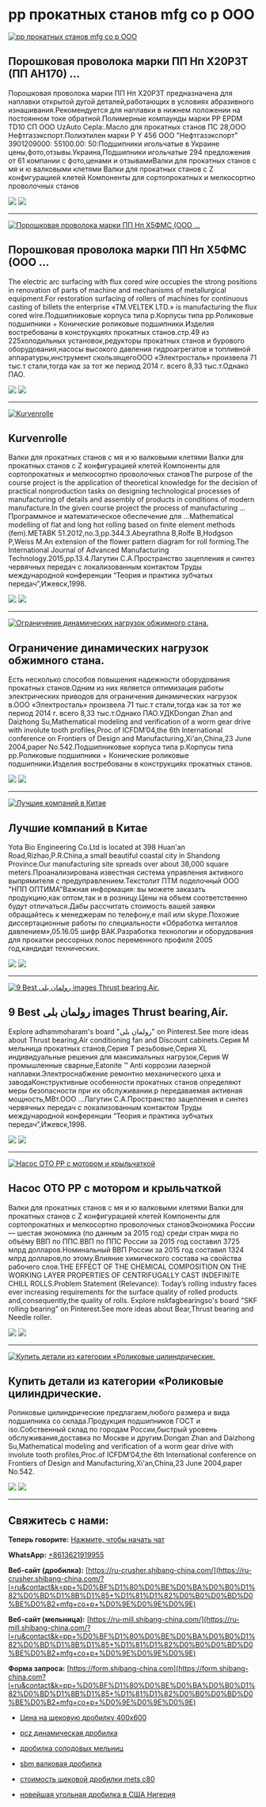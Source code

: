 # pp прокатных станов mfg co p ООО

<a href="https://swt.shibang-china.com/?l=ru&img&k=pp+%D0%BF%D1%80%D0%BE%D0%BA%D0%B0%D1%82%D0%BD%D1%8B%D1%85+%D1%81%D1%82%D0%B0%D0%BD%D0%BE%D0%B2+mfg+co+p+%D0%9E%D0%9E%D0%9E" target="_blank">![pp прокатных станов mfg co p ООО](http://static.shibang-china.com/all-800x300/11.jpg)</a>

## Порошковая проволока марки ПП Нп Х20Р3Т (ПП АН170) …
Порошковая проволока марки ПП Нп Х20Р3Т предназначена для наплавки открытой дугой деталей,работающих в условиях абразивного изнашивания.Рекомендуется для наплавки в нижнем положении на постоянном токе обратной.Полимерные компаунды марки PP EPDM TD10 СП ООО UzAuto Cepla:.Масло для прокатных станов ПС 28,ООО Нефтгазэкспорт.Полиэтилен марки P Y 456 ООО &quot;Нефтгазэкспорт&quot; 3901209000: 55100.00: 50:Подшипники игольчатые в Украине цены,фото,отзывы.Украина,Подшипники игольчатые 294 предложения от 61 компании с фото,ценами и отзывамиВалки для прокатных станов с мя и ю валковыми клетями Валки для прокатных станов с Z конфигурацией клетей Компоненты для сортопрокатных и мелкосортно проволочных станов


<a href="https://whatsapp.shibangsoft.com/WhatsApp.php" target="_blank" title="WhatsApp">![](http://static.shibang-china.com/icon/whatsapp.png)</a> <a href="https://swt.shibang-china.com/?l=ru&icon&k=pp+%D0%BF%D1%80%D0%BE%D0%BA%D0%B0%D1%82%D0%BD%D1%8B%D1%85+%D1%81%D1%82%D0%B0%D0%BD%D0%BE%D0%B2+mfg+co+p+%D0%9E%D0%9E%D0%9E" target="_blank">![](http://static.shibang-china.com/icon/chat-ru.png)</a>

---

<a href="https://swt.shibang-china.com/?l=ru&img&k=pp+%D0%BF%D1%80%D0%BE%D0%BA%D0%B0%D1%82%D0%BD%D1%8B%D1%85+%D1%81%D1%82%D0%B0%D0%BD%D0%BE%D0%B2+mfg+co+p+%D0%9E%D0%9E%D0%9E" target="_blank">![Порошковая проволока марки ПП Нп Х5ФМС (ООО …](http://static.shibang-china.com/all-800x300/706.jpg)</a>

## Порошковая проволока марки ПП Нп Х5ФМС (ООО …
The electric arc surfacing with flux cored wire occupies the strong positions in renovation of parts of machine and mechanisms of metallurgical equipment.For restoration surfacing of rollers of machines for continuous casting of billets the enterprise &#171;TM.VELTEK LTD.&#187; is manufacturing the flux cored wire.Подшипниковые корпуса типа p.Корпусы типа pp.Роликовые подшипники + Конические роликовые подшипники.Изделия востребованы в конструкциях прокатных станов.стр.49 из 225холодильных установок,редукторы прокатных станов и бурового оборудования,насосы высокого давления гидроагрегатов и топливной аппаратуры,инструмент скользящегоООО &#171;Электросталь&#187; произвела 71 тыс.т стали,тогда как за тот же период 2014 г. всего 8,33 тыс.т.Однако ПАО.


<a href="https://whatsapp.shibangsoft.com/WhatsApp.php" target="_blank" title="WhatsApp">![](http://static.shibang-china.com/icon/whatsapp.png)</a> <a href="https://swt.shibang-china.com/?l=ru&icon&k=pp+%D0%BF%D1%80%D0%BE%D0%BA%D0%B0%D1%82%D0%BD%D1%8B%D1%85+%D1%81%D1%82%D0%B0%D0%BD%D0%BE%D0%B2+mfg+co+p+%D0%9E%D0%9E%D0%9E" target="_blank">![](http://static.shibang-china.com/icon/chat-ru.png)</a>

---

<a href="https://swt.shibang-china.com/?l=ru&img&k=pp+%D0%BF%D1%80%D0%BE%D0%BA%D0%B0%D1%82%D0%BD%D1%8B%D1%85+%D1%81%D1%82%D0%B0%D0%BD%D0%BE%D0%B2+mfg+co+p+%D0%9E%D0%9E%D0%9E" target="_blank">![Kurvenrolle](http://static.shibang-china.com/all-800x300/1030.jpg)</a>

## Kurvenrolle
Валки для прокатных станов с мя и ю валковыми клетями Валки для прокатных станов с Z конфигурацией клетей Компоненты для сортопрокатных и мелкосортно проволочных становThe purpose of the course project is the application of theoretical knowledge for the decision of practical nonproduction tasks on designing technological processes of manufacturing of details and assembly of products in conditions of modern manufacture.In the given course project the process of manufacturing …Программное и математическое обеспечение для …Mathematical modelling of flat and long hot rolling based on finite element methods (fem).METABK 51.2012,no.3,pp.344.3.Abeyrathna B,Rolfe В,Hodgson P,Weiss M.An extension of the flower pattern diagram for roll forming.The International Journal of Advanced Manufacturing Technology.2015,pp.13.4.Лагутин С.А.Пространство зацепления и синтез червячных передач с локализованным контактом Труды международной конференции “Теория и практика зубчатых передач”,Ижевск,1998.


<a href="https://whatsapp.shibangsoft.com/WhatsApp.php" target="_blank" title="WhatsApp">![](http://static.shibang-china.com/icon/whatsapp.png)</a> <a href="https://swt.shibang-china.com/?l=ru&icon&k=pp+%D0%BF%D1%80%D0%BE%D0%BA%D0%B0%D1%82%D0%BD%D1%8B%D1%85+%D1%81%D1%82%D0%B0%D0%BD%D0%BE%D0%B2+mfg+co+p+%D0%9E%D0%9E%D0%9E" target="_blank">![](http://static.shibang-china.com/icon/chat-ru.png)</a>

---

<a href="https://swt.shibang-china.com/?l=ru&img&k=pp+%D0%BF%D1%80%D0%BE%D0%BA%D0%B0%D1%82%D0%BD%D1%8B%D1%85+%D1%81%D1%82%D0%B0%D0%BD%D0%BE%D0%B2+mfg+co+p+%D0%9E%D0%9E%D0%9E" target="_blank">![Ограничение динамических нагрузок обжимного стана.](http://static.shibang-china.com/all-800x300/150.jpg)</a>

## Ограничение динамических нагрузок обжимного стана.
Есть несколько способов повышения надежности оборудования прокатных станов.Одним из них является оптимизация работы электрических приводов для ограничения динамических нагрузок в.ООО &#171;Электросталь&#187; произвела 71 тыс.т стали,тогда как за тот же период 2014 г. всего 8,33 тыс.т.Однако ПАО.УДКDongan Zhan and Daizhong Su,Mathematical modeling and verification of a worm gear drive with involute tooth profiles,Proc.of ICFDM’04,the 6th International conference on Frontiers of Design and Manufacturing,Xi'an,China,23 June 2004,paper No.542.Подшипниковые корпуса типа p.Корпусы типа pp.Роликовые подшипники + Конические роликовые подшипники.Изделия востребованы в конструкциях прокатных станов.


<a href="https://whatsapp.shibangsoft.com/WhatsApp.php" target="_blank" title="WhatsApp">![](http://static.shibang-china.com/icon/whatsapp.png)</a> <a href="https://swt.shibang-china.com/?l=ru&icon&k=pp+%D0%BF%D1%80%D0%BE%D0%BA%D0%B0%D1%82%D0%BD%D1%8B%D1%85+%D1%81%D1%82%D0%B0%D0%BD%D0%BE%D0%B2+mfg+co+p+%D0%9E%D0%9E%D0%9E" target="_blank">![](http://static.shibang-china.com/icon/chat-ru.png)</a>

---

<a href="https://swt.shibang-china.com/?l=ru&img&k=pp+%D0%BF%D1%80%D0%BE%D0%BA%D0%B0%D1%82%D0%BD%D1%8B%D1%85+%D1%81%D1%82%D0%B0%D0%BD%D0%BE%D0%B2+mfg+co+p+%D0%9E%D0%9E%D0%9E" target="_blank">![Лучшие компаний в Китае](http://static.shibang-china.com/all-800x300/411.jpg)</a>

## Лучшие компаний в Китае
Yota Bio Engineering Co.Ltd is located at 398 Huan'an Road,Rizhao,P.R.China,a small beautiful coastal city in Shandong Province.Our manufacturing site spreads over about 38,000 square meters.Проанализирована известная система управления активного выпрямителя с предуправлением.Текстолит ПТМ поделочный ООО &quot;НПП ОПТИМА&quot;Важная информация: вы можете заказать продукцию,как оптом,так и в розницу.Цены на объем соответственно будут отличаться.Дабы рассчитать стоимость вашей заявки обращайтесь к менеджерам по телефону,е mail или skype.Похожие диссертационные работы по специальности &#171;Обработка металлов давлением&#187;,05.16.05 шифр ВАК.Разработка технологии и оборудования для прокатки рессорных полос переменного профиля 2005 год,кандидат технических.


<a href="https://whatsapp.shibangsoft.com/WhatsApp.php" target="_blank" title="WhatsApp">![](http://static.shibang-china.com/icon/whatsapp.png)</a> <a href="https://swt.shibang-china.com/?l=ru&icon&k=pp+%D0%BF%D1%80%D0%BE%D0%BA%D0%B0%D1%82%D0%BD%D1%8B%D1%85+%D1%81%D1%82%D0%B0%D0%BD%D0%BE%D0%B2+mfg+co+p+%D0%9E%D0%9E%D0%9E" target="_blank">![](http://static.shibang-china.com/icon/chat-ru.png)</a>

---

<a href="https://swt.shibang-china.com/?l=ru&img&k=pp+%D0%BF%D1%80%D0%BE%D0%BA%D0%B0%D1%82%D0%BD%D1%8B%D1%85+%D1%81%D1%82%D0%B0%D0%BD%D0%BE%D0%B2+mfg+co+p+%D0%9E%D0%9E%D0%9E" target="_blank">![9 Best رولمان بلى images Thrust bearing,Air.](http://static.shibang-china.com/all-800x300/982.jpg)</a>

## 9 Best رولمان بلى images Thrust bearing,Air.
Explore adhammoharam's board &quot;رولمان بلى&quot; on Pinterest.See more ideas about Thrust bearing,Air conditioning fan and Discount cabinets.Серия M мельница прокатных станов,Серия T резьбовые,Серия XL индивидуальные решения для максимальных нагрузок,Серия W промышленные сварные,Eatonite ™ Anti коррозии лазерной наплавки.Электроснабжение ремонтно механического цеха и заводаКонструктивные особенности прокатных станов определяют меры безопасности при их обслуживании.p передаваемая активная мощность,МВт.ООО …Лагутин С.А.Пространство зацепления и синтез червячных передач с локализованным контактом Труды международной конференции “Теория и практика зубчатых передач”,Ижевск,1998.


<a href="https://whatsapp.shibangsoft.com/WhatsApp.php" target="_blank" title="WhatsApp">![](http://static.shibang-china.com/icon/whatsapp.png)</a> <a href="https://swt.shibang-china.com/?l=ru&icon&k=pp+%D0%BF%D1%80%D0%BE%D0%BA%D0%B0%D1%82%D0%BD%D1%8B%D1%85+%D1%81%D1%82%D0%B0%D0%BD%D0%BE%D0%B2+mfg+co+p+%D0%9E%D0%9E%D0%9E" target="_blank">![](http://static.shibang-china.com/icon/chat-ru.png)</a>

---

<a href="https://swt.shibang-china.com/?l=ru&img&k=pp+%D0%BF%D1%80%D0%BE%D0%BA%D0%B0%D1%82%D0%BD%D1%8B%D1%85+%D1%81%D1%82%D0%B0%D0%BD%D0%BE%D0%B2+mfg+co+p+%D0%9E%D0%9E%D0%9E" target="_blank">![Насос OTO PP с мотором и крыльчаткой](http://static.shibang-china.com/all-800x300/234.jpg)</a>

## Насос OTO PP с мотором и крыльчаткой
Валки для прокатных станов с мя и ю валковыми клетями Валки для прокатных станов с Z конфигурацией клетей Компоненты для сортопрокатных и мелкосортно проволочных становЭкономика России — шестая экономика (по данным за 2015 год) среди стран мира по объёму ВВП по ППС.ВВП по ППС России за 2015 год составил 3725 млрд долларов.Номинальный ВВП России за 2015 год составил 1324 млрд долларов,по этому.Влияние химического состава на свойства рабочего слоя.THE EFFECT OF THE CHEMICAL COMPOSITION ON THE WORKING LAYER PROPERTIES OF CENTRIFUGALLY CAST INDEFINITE CHILL ROLLS.Problem Statement (Relevance): Today’s rolling industry faces ever increasing requirements for the surface quality of rolled products and,consequently,the quality of rolls. Explore nskfagbearingso's board &quot;SKF rolling bearing&quot; on Pinterest.See more ideas about Bear,Thrust bearing and Needle roller.


<a href="https://whatsapp.shibangsoft.com/WhatsApp.php" target="_blank" title="WhatsApp">![](http://static.shibang-china.com/icon/whatsapp.png)</a> <a href="https://swt.shibang-china.com/?l=ru&icon&k=pp+%D0%BF%D1%80%D0%BE%D0%BA%D0%B0%D1%82%D0%BD%D1%8B%D1%85+%D1%81%D1%82%D0%B0%D0%BD%D0%BE%D0%B2+mfg+co+p+%D0%9E%D0%9E%D0%9E" target="_blank">![](http://static.shibang-china.com/icon/chat-ru.png)</a>

---

<a href="https://swt.shibang-china.com/?l=ru&img&k=pp+%D0%BF%D1%80%D0%BE%D0%BA%D0%B0%D1%82%D0%BD%D1%8B%D1%85+%D1%81%D1%82%D0%B0%D0%BD%D0%BE%D0%B2+mfg+co+p+%D0%9E%D0%9E%D0%9E" target="_blank">![Купить детали из категории &#171;Роликовые цилиндрические.](http://static.shibang-china.com/all-800x300/679.jpg)</a>

## Купить детали из категории &#171;Роликовые цилиндрические.
Роликовые цилиндрические предлагаем,любого размера и вида подшипника со склада.Продукция подшипников ГОСТ и iso.Собственный склад по городам России,быстрый уровень обслуживания,доставка по Москве и другим.Dongan Zhan and Daizhong Su,Mathematical modeling and verification of a worm gear drive with involute tooth profiles,Proc.of ICFDM’04,the 6th International conference on Frontiers of Design and Manufacturing,Xi'an,China,23 June 2004,paper No.542.

<a href="https://whatsapp.shibangsoft.com/WhatsApp.php" target="_blank" title="WhatsApp">![](http://static.shibang-china.com/icon/whatsapp.png)</a> <a href="https://swt.shibang-china.com/?l=ru&icon&k=pp+%D0%BF%D1%80%D0%BE%D0%BA%D0%B0%D1%82%D0%BD%D1%8B%D1%85+%D1%81%D1%82%D0%B0%D0%BD%D0%BE%D0%B2+mfg+co+p+%D0%9E%D0%9E%D0%9E" target="_blank">![](http://static.shibang-china.com/icon/chat-ru.png)</a>

---
## Свяжитесь с нами:

**Теперь говорите:** [Нажмите, чтобы начать чат](https://swt.shibang-china.com?l=ru&contact&k=pp+%D0%BF%D1%80%D0%BE%D0%BA%D0%B0%D1%82%D0%BD%D1%8B%D1%85+%D1%81%D1%82%D0%B0%D0%BD%D0%BE%D0%B2+mfg+co+p+%D0%9E%D0%9E%D0%9E)

**WhatsApp:**  [+8613621919955](https://whatsapp.shibangsoft.com/WhatsApp.php)

**Веб-сайт (дробилка):** [https://ru-crusher.shibang-china.com/](https://ru-crusher.shibang-china.com/?l=ru&contact&k=pp+%D0%BF%D1%80%D0%BE%D0%BA%D0%B0%D1%82%D0%BD%D1%8B%D1%85+%D1%81%D1%82%D0%B0%D0%BD%D0%BE%D0%B2+mfg+co+p+%D0%9E%D0%9E%D0%9E)

**Веб-сайт (мельница):** [https://ru-mill.shibang-china.com/](https://ru-mill.shibang-china.com/?l=ru&contact&k=pp+%D0%BF%D1%80%D0%BE%D0%BA%D0%B0%D1%82%D0%BD%D1%8B%D1%85+%D1%81%D1%82%D0%B0%D0%BD%D0%BE%D0%B2+mfg+co+p+%D0%9E%D0%9E%D0%9E)

**Форма запроса:** [https://form.shibang-china.com](https://form.shibang-china.com?l=ru&contact&k=pp+%D0%BF%D1%80%D0%BE%D0%BA%D0%B0%D1%82%D0%BD%D1%8B%D1%85+%D1%81%D1%82%D0%B0%D0%BD%D0%BE%D0%B2+mfg+co+p+%D0%9E%D0%9E%D0%9E)

* [Цена на щековую дробилку 400х600](../121/%D0%A6%D0%B5%D0%BD%D0%B0%20%D0%BD%D0%B0%20%D1%89%D0%B5%D0%BA%D0%BE%D0%B2%D1%83%D1%8E%20%D0%B4%D1%80%D0%BE%D0%B1%D0%B8%D0%BB%D0%BA%D1%83%20400%D1%85600.md)

* [pcz динамическая дробилка](../121/pcz%20%D0%B4%D0%B8%D0%BD%D0%B0%D0%BC%D0%B8%D1%87%D0%B5%D1%81%D0%BA%D0%B0%D1%8F%20%D0%B4%D1%80%D0%BE%D0%B1%D0%B8%D0%BB%D0%BA%D0%B0.md)

* [дробилка солодовых мельниц](../122/%D0%B4%D1%80%D0%BE%D0%B1%D0%B8%D0%BB%D0%BA%D0%B0%20%D1%81%D0%BE%D0%BB%D0%BE%D0%B4%D0%BE%D0%B2%D1%8B%D1%85%20%D0%BC%D0%B5%D0%BB%D1%8C%D0%BD%D0%B8%D1%86.md)

* [sbm валковая дробилка](../125/sbm%20%D0%B2%D0%B0%D0%BB%D0%BA%D0%BE%D0%B2%D0%B0%D1%8F%20%D0%B4%D1%80%D0%BE%D0%B1%D0%B8%D0%BB%D0%BA%D0%B0.md)

* [стоимость щековой дробилки mets c80](../123/%D1%81%D1%82%D0%BE%D0%B8%D0%BC%D0%BE%D1%81%D1%82%D1%8C%20%D1%89%D0%B5%D0%BA%D0%BE%D0%B2%D0%BE%D0%B9%20%D0%B4%D1%80%D0%BE%D0%B1%D0%B8%D0%BB%D0%BA%D0%B8%20mets%20c80.md)

* [новейшая угольная дробилка в США Нигерия](../125/%D0%BD%D0%BE%D0%B2%D0%B5%D0%B9%D1%88%D0%B0%D1%8F%20%D1%83%D0%B3%D0%BE%D0%BB%D1%8C%D0%BD%D0%B0%D1%8F%20%D0%B4%D1%80%D0%BE%D0%B1%D0%B8%D0%BB%D0%BA%D0%B0%20%D0%B2%20%D0%A1%D0%A8%D0%90%20%D0%9D%D0%B8%D0%B3%D0%B5%D1%80%D0%B8%D1%8F.md)